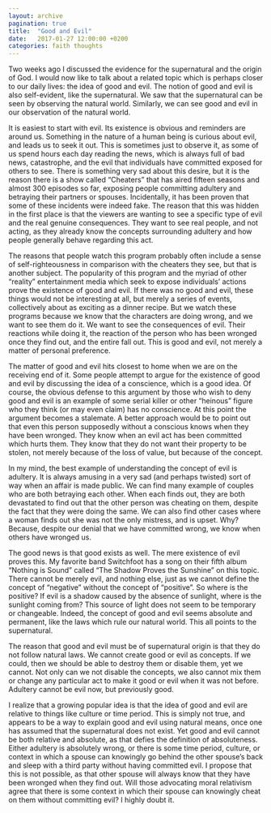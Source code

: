 ```yaml
---
layout: archive
pagination: true
title:  "Good and Evil"
date:   2017-01-27 12:00:00 +0200
categories: faith thoughts
---
```

Two weeks ago I discussed the evidence for the supernatural and the origin of God. I would now like to talk about a related topic which is perhaps closer to our daily lives: the idea of good and evil. The notion of good and evil is also self-evident, like the supernatural. We saw that the supernatural can be seen by observing the natural world. Similarly, we can see good and evil in our observation of the natural world.

It is easiest to start with evil. Its existence is obvious and reminders are around us. Something in the nature of a human being is curious about evil, and leads us to seek it out. This is sometimes just to observe it, as some of us spend hours each day reading the news, which is always full of bad news, catastrophe, and the evil that individuals have committed exposed for others to see. There is something very sad about this desire, but it is the reason there is a show called “Cheaters” that has aired fifteen seasons and almost 300 episodes so far, exposing people committing adultery and betraying their partners or spouses. Incidentally, it has been proven that some of these incidents were indeed fake. The reason that this was hidden in the first place is that the viewers are wanting to see a specific type of evil and the real genuine consequences. They want to see real people, and not acting, as they already know the concepts surrounding adultery and how people generally behave regarding this act.

The reasons that people watch this program probably often include a sense of self-righteousness in comparison with the cheaters they see, but that is another subject. The popularity of this program and the myriad of other “reality” entertainment media which seek to expose individuals’ actions prove the existence of good and evil. If there was no good and evil, these things would not be interesting at all, but merely a series of events, collectively about as exciting as a dinner recipe. But we watch these programs because we know that the characters are doing wrong, and we want to see them do it. We want to see the consequences of evil. Their reactions while doing it, the reaction of the person who has been wronged once they find out, and the entire fall out. This is good and evil, not merely a matter of personal preference.

The matter of good and evil hits closest to home when we are on the receiving end of it. Some people attempt to argue for the existence of good and evil by discussing the idea of a conscience, which is a good idea. Of course, the obvious defense to this argument by those who wish to deny good and evil is an example of some serial killer or other “heinous” figure who they think (or may even claim) has no conscience. At this point the argument becomes a stalemate. A better approach would be to point out that even this person supposedly without a conscious knows when they have been wronged. They know when an evil act has been committed which hurts them. They know that they do not want their property to be stolen, not merely because of the loss of value, but because of the concept.

In my mind, the best example of understanding the concept of evil is adultery. It is always amusing in a very sad (and perhaps twisted) sort of way when an affair is made public. We can find many example of couples who are both betraying each other. When each finds out, they are both devastated to find out that the other person was cheating on them, despite the fact that they were doing the same. We can also find other cases where a woman finds out she was not the only mistress, and is upset. Why? Because, despite our denial that we have committed wrong, we know when others have wronged us.

The good news is that good exists as well. The mere existence of evil proves this. My favorite band Switchfoot has a song on their fifth album “Nothing is Sound” called “The Shadow Proves the Sunshine” on this topic. There cannot be merely evil, and nothing else, just as we cannot define the concept of “negative” without the concept of “positive”.  So where is the positive? If evil is a shadow caused by the absence of sunlight, where is the sunlight coming from? This source of light does not seem to be temporary or changeable. Indeed, the concept of good and evil seems absolute and permanent, like the laws which rule our natural world. This all points to the supernatural.

The reason that good and evil must be of supernatural origin is that they do not follow natural laws. We cannot create good or evil as concepts. If we could, then we should be able to destroy them or disable them, yet we cannot. Not only can we not disable the concepts, we also cannot mix them or change any particular act to make it good or evil when it was not before. Adultery cannot be evil now, but previously good.

I realize that a growing popular idea is that the idea of good and evil are relative to things like culture or time period. This is simply not true, and appears to be a way to explain good and evil using natural means, once one has assumed that the supernatural does not exist. Yet good and evil cannot be both relative and absolute, as that defies the definition of absoluteness. Either adultery is absolutely wrong, or there is some time period, culture, or context in which a spouse can knowingly go behind the other spouse’s back and sleep with a third party without having committed evil. I propose that this is not possible, as that other spouse will always know that they have been wronged when they find out. Will those advocating moral relativism agree that there is some context in which their spouse can knowingly cheat on them without committing evil? I highly doubt it.

